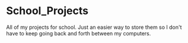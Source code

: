 # School_Projects
All of my projects for school. Just an easier way to store them so I don't have to keep going back and forth between my computers.
